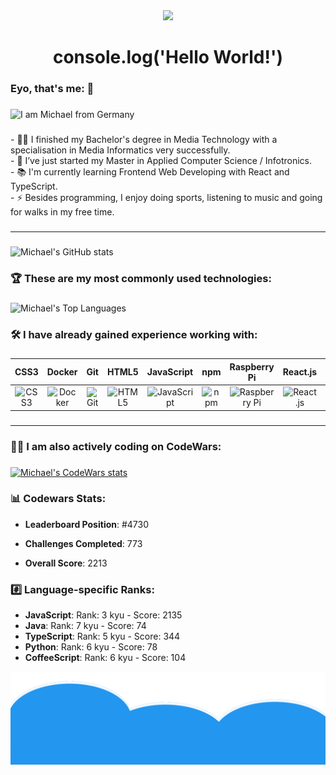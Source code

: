 <div align="center">
  <img height="150" src="https://media.giphy.com/media/v1.Y2lkPTc5MGI3NjExNjM5aHBnencyZzQ3a3gxNXV5a2tyOTBlY3ozZHRucTZvM3A4ZjJpbyZlcD12MV9pbnRlcm5hbF9naWZfYnlfaWQmY3Q9cw/j1soPQE95y0eXhMwKT/giphy.gif"  />
</div>

###

<h1 align="center">console.log('Hello World!')</h1>

###

<h3 align="left"> Eyo, that's me:  👋</h3>

###

![I am Michael from Germany](https://readme-typing-svg.herokuapp.com?font=Consolas&duration=7500&color=F7F7F7&background=00000055&center=true&vCenter=true&repeat=false&width=320&height=64&lines=I+am+Michael+from+Germany.)

###

<p align="left">- 👩‍💻 I finished my Bachelor's degree in Media Technology with a specialisation in Media Informatics very successfully.<br>- 🔭 I’ve just started my Master in Applied Computer Science / Infotronics.<br>- 📚 I'm currently learning Frontend Web Developing with React and TypeScript.<br>- ⚡ Besides programming, I enjoy doing sports, listening to music and going for walks in my free time.</p>

###

<hr>

###

![Michael's GitHub stats](https://github-readme-stats.vercel.app/api?username=StackOverflowIsBetterThanAnyAI&show=reviews&show_icons=true&include_all_commits=true)

###

<h3 align="left">🏆 These are my most commonly used technologies:</h3>

###

![Michael's Top Languages](https://github-readme-stats.vercel.app/api/top-langs/?username=StackOverflowIsBetterThanAnyAI&layout=compact)

###

<h3 align="left">🛠 I have already gained experience working with:</h3>

###

| CSS3 | Docker | Git | HTML5 | JavaScript | npm | Raspberry Pi | React.js | Tailwind | TypeScript |
|---|---|---|---|---|---|---|---|---|---|
| <div align="center"><img src="https://cdn.jsdelivr.net/gh/devicons/devicon/icons/css3/css3-original.svg" height="40" alt="CSS3"  /></div> | <div align="center"><img src="https://skillicons.dev/icons?i=docker" height="40" alt="Docker"  /></div> | <div align="center"><img src="https://cdn.jsdelivr.net/gh/devicons/devicon/icons/git/git-original.svg" height="40" alt="Git"  /></div> | <div align="center"><img src="https://cdn.jsdelivr.net/gh/devicons/devicon/icons/html5/html5-original.svg" height="40" alt="HTML5"  /></div> | <div align="center"><img src="https://cdn.jsdelivr.net/gh/devicons/devicon/icons/javascript/javascript-original.svg" height="40" alt="JavaScript"  /></div> | <div align="center"><img src="https://cdn.jsdelivr.net/gh/devicons/devicon/icons/npm/npm-original-wordmark.svg" height="40" alt="npm"  /></div> | <div align="center"><img src="https://cdn.jsdelivr.net/gh/devicons/devicon/icons/raspberrypi/raspberrypi-original.svg" height="40" alt="Raspberry Pi"  /></div> | <div align="center"><img src="https://cdn.jsdelivr.net/gh/devicons/devicon/icons/react/react-original.svg" height="40" alt="React.js"  /></div> | <div align="center"><img src="https://cdn.simpleicons.org/tailwindcss/06B6D4" height="40" alt="Tailwind"  /></div> | <div align="center"><img src="https://cdn.jsdelivr.net/gh/devicons/devicon/icons/typescript/typescript-original.svg" height="40" alt="TypeScript"  /></div> |

###

<hr>

###

<h3 align="left">👨‍💻 I am also actively coding on CodeWars:</h3>

###

[![Michael's CodeWars stats](https://www.codewars.com/users/muenzi01/badges/large)](https://www.codewars.com/users/muenzi01)

<h3 align="left">📊 Codewars Stats:</h3>

-   **Leaderboard Position**: #4730 <!-- CODEWARS_LEADERBOARD -->

-   **Challenges Completed**: 773 <!-- CODEWARS_COMPLETED -->

-   **Overall Score**: 2213 <!-- CODEWARS_OVERALL_SCORE -->

<h3 align="left">#️⃣ Language-specific Ranks:</h3>

<!-- CODEWARS_LANGUAGE_RANKS -->

* **JavaScript**: Rank: 3 kyu - Score: 2135
* **Java**: Rank: 7 kyu - Score: 74
* **TypeScript**: Rank: 5 kyu - Score: 344
* **Python**: Rank: 6 kyu - Score: 78
* **CoffeeScript**: Rank: 6 kyu - Score: 104

![Lightblue Cloudy Background](https://github.com/StackOverflowIsBetterThanAnyAI/StackOverflowIsBetterThanAnyAI/blob/main/background.png?raw=true)
